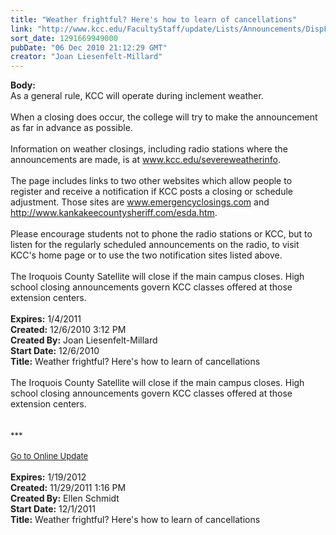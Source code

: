 ```yaml
---
title: "Weather frightful? Here's how to learn of cancellations"
link: "http://www.kcc.edu/FacultyStaff/update/Lists/Announcements/DispForm.aspx?ID=26"
sort_date: 1291669949000
pubDate: "06 Dec 2010 21:12:29 GMT"
creator: "Joan Liesenfelt-Millard"
---
```


<div><b>Body:</b> <div class=ExternalClassD1B840FDFB77431C8B10EB07C72DC3D6>
<div>As a general rule, KCC will operate during inclement weather. </div>
<div> </div>
<div>When a closing does occur, the college will try to make the announcement as far in advance as possible.<br><br></div>
<div>Information on weather closings, including radio stations where the announcements are made, is at <a href="/severeweatherinfo">www.kcc.edu/severeweatherinfo</a>. <br><br></div>
<div>The page includes links to two other websites which allow people to register and receive a notification if KCC posts a closing or schedule adjustment. Those sites are <a href="http://www.emergencyclosings.com/">www.emergencyclosings.com</a> and <a href="http://www.kankakeecountysheriff.com/esda.htm">http://www.kankakeecountysheriff.com/esda.htm</a>. <br><br></div>
<div>Please encourage students not to phone the radio stations or KCC, but to listen for the regularly scheduled announcements on the radio, to visit KCC's home page or to use the two notification sites listed above.<br><br></div>
<div>The Iroquois County Satellite will close if the main campus closes. High school closing announcements govern KCC classes offered at those extension centers.<br> </div></div></div>
<div><b>Expires:</b> 1/4/2011</div>
<div><b>Created:</b> 12/6/2010 3:12 PM</div>
<div><b>Created By:</b> Joan Liesenfelt-Millard</div>
<div><b>Start Date:</b> 12/6/2010</div>
<div><b>Title:</b> Weather frightful? Here&#39;s how to learn of cancellations</div>
<br />The Iroquois County Satellite will close if the main campus closes. High school closing announcements govern KCC classes offered at those extension centers.<br /></div>
<div> </div>
<div>
<div><font size="2"></font> </div>
<div><font size="2">***</font></div>
<div><font size="2"></font> </div>
<div><font size="2"><a href="/FacultyStaff/update/Pages/dailyupdate.aspx">Go to Online Update</a></font><font size="2"></font></div>
<div><font size="2"></font> </div></div></div></div></div></div>
<div><b>Expires:</b> 1/19/2012</div>
<div><b>Created:</b> 11/29/2011 1:16 PM</div>
<div><b>Created By:</b> Ellen Schmidt</div>
<div><b>Start Date:</b> 12/1/2011</div>
<div><b>Title:</b> Weather frightful? Here&#39;s how to learn of cancellations</div>
